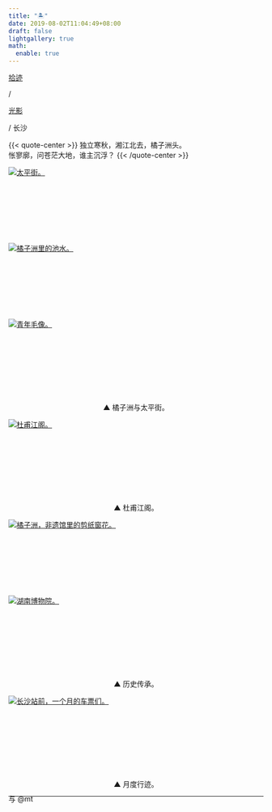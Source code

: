 ```yaml
---
title: "🏝️"
date: 2019-08-02T11:04:49+08:00
draft: false
lightgallery: true
math:
  enable: true
---
```


<div class="nav-tab">
  <a href="../../../cages"><p class="not">拾迹</p></a><p class="not">/</p>
  <a href="../"><p class="not">光影</p></a>
  <p class="now">/&nbsp;长沙</p>
</div>

{{< quote-center >}}
独立寒秋，湘江北去，橘子洲头。<br>
怅寥廓，问苍茫大地，谁主沉浮？
{{< /quote-center >}}

<div class="group-picture">
  <div class="group3-picture-cover">
    <a class="lightgallery" href="https://z1.ax1x.com/2023/11/09/pi3y1rn.jpg" title="太平街。" data-thumbnail="https://z1.ax1x.com/2023/11/09/pi3y1rn.jpg">
    <img loading="lazy" src="https://z1.ax1x.com/2023/11/09/pi3y1rn.jpg" sizes="auto" alt="太平街。"></a>
  </div>
  <div class="group3-picture-cover">
    <a class="lightgallery" href="https://z1.ax1x.com/2023/11/09/pi3yu8g.jpg" title="橘子洲里的池水。" data-thumbnail="https://z1.ax1x.com/2023/11/09/pi3yu8g.jpg">
    <img loading="lazy" src="https://z1.ax1x.com/2023/11/09/pi3yu8g.jpg" sizes="auto" alt="橘子洲里的池水。"></a>
  </div>
  <div class="group3-picture-cover">
    <a class="lightgallery" href="https://z1.ax1x.com/2023/11/09/pi3ylKs.jpg" title="青年毛像。" data-thumbnail="https://z1.ax1x.com/2023/11/09/pi3ylKs.jpg">
    <img loading="lazy" src="https://z1.ax1x.com/2023/11/09/pi3ylKs.jpg" sizes="auto" alt="青年毛像。"></a>
  </div>
</div>

<p class="img-desc" style="text-align: center">▲ 橘子洲与太平街。</p>

<!-- <center><b>橘子洲外景</b></center> -->

<div class="group-picture">
  <div class="group1-picture-cover">
    <a class="lightgallery" href="https://z1.ax1x.com/2023/11/09/pi3yMvj.jpg" title="杜甫江阁。" data-thumbnail="https://z1.ax1x.com/2023/11/09/pi3yMvj.jpg">
    <img loading="lazy" src="https://z1.ax1x.com/2023/11/09/pi3yMvj.jpg" sizes="auto" alt="杜甫江阁。"></a>
  </div>
</div>

<p class="img-desc" style="text-align: center">▲ 杜甫江阁。</p>

<div class="group-picture">
  <div class="group-picture-cover">
    <a class="lightgallery" href="https://z1.ax1x.com/2023/11/09/pi3yK2Q.jpg" title="橘子洲，非遗馆里的剪纸窗花。" data-thumbnail="https://z1.ax1x.com/2023/11/09/pi3yK2Q.jpg">
    <img loading="lazy" src="https://z1.ax1x.com/2023/11/09/pi3yK2Q.jpg" sizes="auto" alt="橘子洲，非遗馆里的剪纸窗花。"></a>
  </div>
  <div class="group-picture-cover">
    <a class="lightgallery" href="https://z1.ax1x.com/2023/11/09/pi3ynPS.jpg" title="湖南博物院。" data-thumbnail="https://z1.ax1x.com/2023/11/09/pi3ynPS.jpg">
    <img loading="lazy" src="https://z1.ax1x.com/2023/11/09/pi3ynPS.jpg" sizes="auto" alt="湖南博物院。"></a>
  </div>
</div>

<p class="img-desc" style="text-align: center">▲ 历史传承。</p>

<div class="group-picture">
  <div class="group1-picture-cover">
    <a class="lightgallery" href="https://z1.ax1x.com/2023/10/29/pie5xDx.jpg" title="长沙站前，一个月的车票们。" data-thumbnail="https://z1.ax1x.com/2023/10/29/pie5xDx.jpg">
    <img loading="lazy" src="https://z1.ax1x.com/2023/10/29/pie5xDx.jpg" sizes="auto" alt="长沙站前，一个月的车票们。"></a>
  </div>
</div>

<p class="img-desc" style="text-align: center">▲ 月度行迹。</p>

---

<p class="img-desc" style="text-align: left; margin-top: -20px;">与 @mt</p>